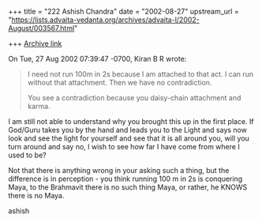 +++
title = "222 Ashish Chandra"
date = "2002-08-27"
upstream_url = "https://lists.advaita-vedanta.org/archives/advaita-l/2002-August/003567.html"

+++
[Archive link](https://lists.advaita-vedanta.org/archives/advaita-l/2002-August/003567.html)

On Tue, 27 Aug 2002 07:39:47 -0700, Kiran B R <kiranbr at ROCKETMAIL.COM>
wrote:
>
>I need not run 100m in 2s because I am attached to
>that act. I can run without that attachment. Then we
>have no contradiction.
>
>You see a contradiction because you daisy-chain
>attachment and karma.
>

I am still not able to understand why you brought this up in the first
place. If God/Guru takes you by the hand and leads you to the Light and
says now look and see the light for yourself and see that it is all around
you, will you turn around and say no, I wish to see how far I have come
from where I used to be?

Not that there is anything wrong in your asking such a thing, but the
difference is in perception - you think running 100 m in 2s is conquering
Maya, to the Brahmavit there is no such thing Maya, or rather, he KNOWS
there is no Maya.

ashish

